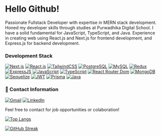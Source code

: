 # Hello Github!

Passionate Fullstack Developer with expertise in MERN stack development. Honed my developer skills through studies at Purwadhika Digital School. I have a solid fundamental for JavaScript, TypeScript, and Java. Experience in creating web using React.js and Next.js for frontend development, and Express.js for backend development.

### Development Stack
[![Next.js](https://img.shields.io/badge/next.js-000000?style=for-the-badge&logo=nextdotjs&logoColor=white)](https://nextjs.org) [![React.js](https://img.shields.io/badge/React-20232A?style=for-the-badge&logo=react&logoColor=61DAFB)](https://reactjs.org/) [![TailwindCSS](https://img.shields.io/badge/Tailwind_CSS-38B2AC?style=for-the-badge&logo=tailwind-css&logoColor=white)](https://tailwindcss.com/) [![PostgreSQL](https://img.shields.io/badge/PostgreSQL-316192?style=for-the-badge&logo=postgresql&logoColor=white)](https://www.postgresql.org/) [![MySQL](https://img.shields.io/badge/MySQL-005C84?style=for-the-badge&logo=mysql&logoColor=white)](https://www.mysql.com/) [![Redux](https://img.shields.io/badge/Redux-593D88?style=for-the-badge&logo=redux&logoColor=white)](https://redux.js.org/) [![ExpressJS](	https://img.shields.io/badge/Express.js-404D59?style=for-the-badge)](https://expressjs.com/) [![JavaScript](https://img.shields.io/badge/JavaScript-F7DF1E?style=for-the-badge&logo=javascript&logoColor=black)](https://developer.mozilla.org/en-US/docs/Web/JavaScript) [![TypeScript](https://img.shields.io/badge/TypeScript-007ACC?style=for-the-badge&logo=typescript&logoColor=white)](https://www.typescriptlang.org/) [![React Router Dom](https://img.shields.io/badge/React_Router-CA4245?style=for-the-badge&logo=react-router&logoColor=white)](https://reactrouter.com/en/main) [![MongoDB](https://img.shields.io/badge/MongoDB-4EA94B?style=for-the-badge&logo=mongodb&logoColor=white)](https://www.mongodb.com/) [![Sequelize](https://img.shields.io/badge/sequelize-323330?style=for-the-badge&logo=sequelize&logoColor=blue)](https://sequelize.org/) [![JWT](https://img.shields.io/badge/json%20web%20tokens-323330?style=for-the-badge&logo=json-web-tokens&logoColor=pink)](https://jwt.io/) [![Prisma](https://img.shields.io/badge/Prisma-3982CE?style=for-the-badge&logo=Prisma&logoColor=white)](https://www.prisma.io/) [![Java](https://img.shields.io/badge/Java-ED8B00?style=for-the-badge&logo=openjdk&logoColor=white)](https://www.java.com/en/)

### 👤 Contact Information
[![Gmail](https://img.shields.io/badge/Gmail-D14836?style=for-the-badge&logo=gmail&logoColor=white)](rizaldyimanputra@gmail.com) [![LinkedIn](https://img.shields.io/badge/LinkedIn-0077B5?style=for-the-badge&logo=linkedin&logoColor=white)](https://www.linkedin.com/in/rizaldy-iman-putra-a17b0317a/)

Feel free to contact for job opportunities or colaboration!

[![Top Langs](https://github-readme-stats.vercel.app/api/top-langs/?username=rizaldyip10&layout=compact&theme=vision-friendly-dark)](https://github.com/anuraghazra/github-readme-stats)

[![GitHub Streak](http://github-readme-streak-stats.herokuapp.com?user=rizaldyip10&theme=dark)](https://git.io/streak-stats) 

